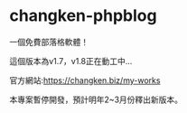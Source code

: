 changken-phpblog
================
一個免費部落格軟體！

這個版本為v1.7，v1.8正在動工中...

官方網站:https://changken.biz/my-works

本專案暫停開發，預計明年2~3月份釋出新版本。
